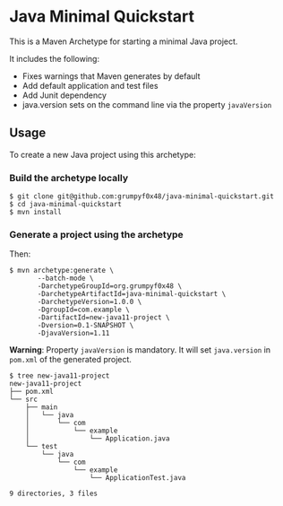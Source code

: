 # Java Minimal Quickstart

This is a Maven Archetype for starting a minimal Java project.

It includes the following:

- Fixes warnings that Maven generates by default
- Add default application and test files
- Add Junit dependency
- java.version sets on the command line via the property `javaVersion`

## Usage

To create a new Java project using this archetype:

### Build the archetype locally

```console
$ git clone git@github.com:grumpyf0x48/java-minimal-quickstart.git
$ cd java-minimal-quickstart
$ mvn install
```

### Generate a project using the archetype

Then:

```console
$ mvn archetype:generate \
       --batch-mode \
       -DarchetypeGroupId=org.grumpyf0x48 \
       -DarchetypeArtifactId=java-minimal-quickstart \
       -DarchetypeVersion=1.0.0 \
       -DgroupId=com.example \
       -DartifactId=new-java11-project \
       -Dversion=0.1-SNAPSHOT \
       -DjavaVersion=1.11
```

**Warning**: Property `javaVersion` is mandatory. It will set `java.version` in `pom.xml` of the generated project.

```console
$ tree new-java11-project
new-java11-project
├── pom.xml
└── src
    ├── main
    │   └── java
    │       └── com
    │           └── example
    │               └── Application.java
    └── test
        └── java
            └── com
                └── example
                    └── ApplicationTest.java

9 directories, 3 files
```
